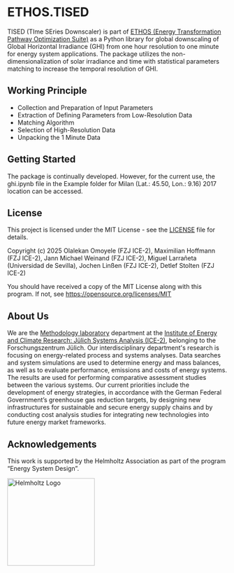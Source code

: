 # ETHOS.TISED


TISED (TIme SEries Downscaler) is part of [ETHOS (Energy Transformation Pathway Optimization Suite)](https://go.fzj.de/ethos_suite) as a Python library for global downscaling of Global Horizontal Irradiance (GHI) from one hour resolution to one minute for energy system applications. The package utilizes the non-dimensionalization of solar irradiance and time with statistical parameters matching to increase the temporal resolution of GHI.

## Working Principle
* Collection and Preparation of Input Parameters
* Extraction of Defining Parameters from Low-Resolution Data
* Matching Algorithm
* Selection of High-Resolution Data
* Unpacking the 1 Minute Data

## Getting Started
The package is continually developed. However, for the current use, the ghi.ipynb file in the Example folder for Milan (Lat.: 45.50, Lon.: 9.16) 2017 location can be accessed.


## License

This project is licensed under the MIT License - see the [LICENSE](https://github.com/FZJ-IEK3-VSA/ETHOS.TISED/blob/main/LICENSE) file for details.

Copyright (c) 2025 Olalekan Omoyele (FZJ ICE-2), Maximilian Hoffmann (FZJ ICE-2), Jann Michael Weinand (FZJ ICE-2), Miguel Larrañeta (Universidad de Sevilla), Jochen Linßen (FZJ ICE-2), Detlef Stolten (FZJ ICE-2)

You should have received a copy of the MIT License along with this program.
If not, see https://opensource.org/licenses/MIT

## About Us

We are the [Methodology laboratory](https://www.fz-juelich.de/en/ice/ice-2/research-1/integrated-scenarios/methodology-lab) department at the [Institute of Energy and Climate Research: Jülich Systems Analysis (ICE-2)](https://www.fz-juelich.de/en/ice/ice-2), belonging to the Forschungszentrum Jülich. Our interdisciplinary department's research is focusing on energy-related process and systems analyses. Data searches and system simulations are used to determine energy and mass balances, as well as to evaluate performance, emissions and costs of energy systems. The results are used for performing comparative assessment studies between the various systems. Our current priorities include the development of energy strategies, in accordance with the German Federal Government’s greenhouse gas reduction targets, by designing new infrastructures for sustainable and secure energy supply chains and by conducting cost analysis studies for integrating new technologies into future energy market frameworks.

## Acknowledgements

This work is supported by the Helmholtz Association as part of the program “Energy System Design”.

<p float="left">
<a href="https://www.helmholtz.de/en/"><img src="https://www.helmholtz.de/fileadmin/user_upload/05_aktuelles/Marke_Design/logos/HG_LOGO_S_ENG_RGB.jpg" alt="Helmholtz Logo" width="200px"></a>
</p>
